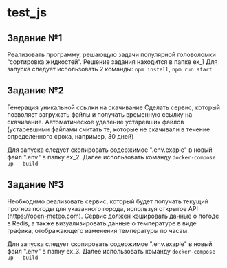 # test_js
## Задание №1

Реализовать программу, решающую задачи популярной головоломки “сортировка жидкостей”.
Решение задания находится в папке ex_1
Для запуска следует использовать 2 команды: ```npm instell```, ```npm run start```

## Задание №2

Генерация уникальной ссылки на скачивание
Сделать сервис, который позволяет загружать файлы и получать временную ссылку на скачивание.
Автоматическое удаление устаревших файлов (устаревшими файлами считать те, которые не скачивали в течение определенного срока, например, 30 дней)

Для запуска следует скопировать содержимое ".env.exaple" в новый файл ".env" в папку ex_2. Далее использовать команду ```docker-compose up --build```

## Задание №3
Необходимо реализовать сервис, который будет получать текущий прогноз погоды для указанного города, используя открытое API (https://open-meteo.com). Сервис должен кэшировать данные о погоде в Redis, а также визуализировать данные о температуре в виде графика, отображающего изменения температуры по часам.

Для запуска следует скопировать содержимое ".env.exaple" в новый файл ".env" в папку ex_3. Далее использовать команду ```docker-compose up --build```
